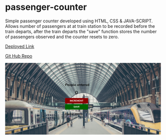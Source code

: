 # passenger-counter

Simple passenger counter developed using HTML, CSS & JAVA-SCRIPT. Allows number of passengers at at train station to be recorded before the train departs, after the train departs the "save" function stores the number of passengers observed and the counter resets to zero. 

[Deployed Link](https://neo1coder.github.io/passenger-counter)

[Git Hub Repo](https://github.com/Neo1Coder/passenger-counter)

![website image](./assets/Images/Screenshot.png)


